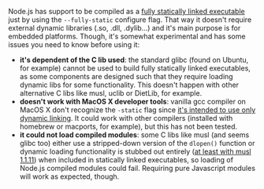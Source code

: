 Node.js has support to be compiled as a [fully statically linked executable](https://github.com/joyent/node/pull/8274) just by using the ```--fully-static``` configure flag. That way it doesn't require external dynamic libraries (.so, .dll, .dylib...) and it's main purpose is for embedded platforms. Though, it's somewhat experimental and has some issues you need to know before using it:

* **it's dependent of the C lib used**: the standard glibc (found on Ubuntu, for example) cannot be used to build fully statically linked executables, as some components are designed such that they require loading dynamic libs for some functionality. This doesn't happen with other alternative C libs like musl, uclib or DietLib, for example.
* **doesn't work with MacOS X developer tools**: vanilla gcc compiler on MacOS X don't recognize the ```-static``` flag since [it's intended to use only dynamic linking](http://stackoverflow.com/questions/5259249/creating-static-mac-os-x-c-build). It could work with other compilers (installed with homebrew or macports, for example), but this has not been tested.
* **it could not load compiled modules**: some C libs like musl (and seems glibc too) either use a stripped-down version of the ```dlopen()``` function or dynamic loading functionality is stubbed out entirely ([at least with musl 1.1.11](http://git.musl-libc.org/cgit/musl/tree/src/ldso/dynlink.c?h=v1.1.11#n1711)) when included in statically linked executables, so loading of Node.js compiled modules could fail. Requiring pure Javascript modules will work as expected, though.